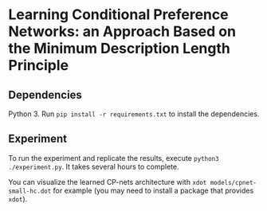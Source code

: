 # Learning Conditional Preference Networks: an Approach Based on the Minimum Description Length Principle

## Dependencies

Python 3. Run `pip install -r requirements.txt` to install the dependencies.

## Experiment

To run the experiment and replicate the results, execute `python3 ./experiment.py`. It takes several hours to complete.

You can visualize the learned CP-nets architecture with `xdot models/cpnet-small-hc.dot` for example (you may need to install a package that provides `xdot`).
